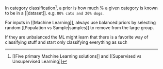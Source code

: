 In category classification[^1], a prior is how much % a given category is known to be in a [[dataset]]. e.g. `80% cats and 20% dogs`.

For inputs in [[Machine Learning]], always use balanced priors by selecting random [[Population vs Sample|samples]] to remove from the large group.

If they are unbalanced the ML might learn that there is a favorite way of classifying stuff and start only classifying everything as such

[^1]: [[Five primary Machine Learning solutions]] and [[Supervised vs Unsupervised Learning]]